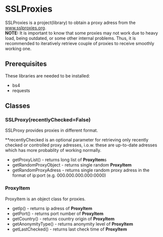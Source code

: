 # SSLProxies
SSLProxies is a project(library) to obtain a proxy adress from the www.sslproxies.org.  
**NOTE:** It is important to know that some proxies may not work due to heavy load, being outdated, or some other internal problems. Thus, it is recommended to iteratively retrieve couple of proxies to receive smoothly working one.
## Prerequisites
These libraries are needed to be installed:  
* bs4  
* requests  

## Classes

### SSLProxy(recentlyChecked=False)
SSLProxy provides proxies in different format.  
  
**recentlyChecked is an optional parameter for retrieving only recently checked or controlled proxy adresses, i.o.w. these are up-to-date adresses which has more probablity of working normally.  
* getProxyList() - returns long list of **ProxyItem**s  
* getRandomProxyObject - returns single random **ProxyItem**  
* getRandomProxyAdress - returns single random proxy adress in the format of ip:port (e.g. 000.000.000.000:0000)  

### ProxyItem
ProxyItem is an object class for proxies.  
  
* getIp() - returns ip adress of **ProxyItem**  
* getPort() - returns port number of **ProxyItem**  
* getCountry() - returns country origin of **ProxyItem**  
* getAnonymityType() - returns anonymity level of **ProxyItem**  
* getLastChecked() - returns last check time of **ProxyItem**  


